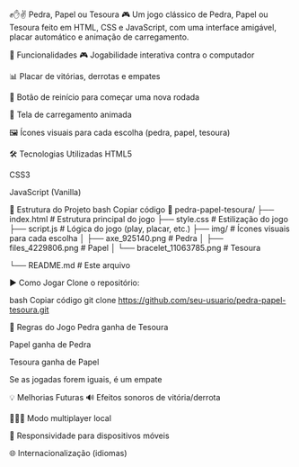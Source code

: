✊✋✌️ Pedra, Papel ou Tesoura 🎮
Um jogo clássico de Pedra, Papel ou Tesoura feito em HTML, CSS e JavaScript, com uma interface amigável, placar automático e animação de carregamento.


🚀 Funcionalidades
🎮 Jogabilidade interativa contra o computador

📊 Placar de vitórias, derrotas e empates

🔄 Botão de reinício para começar uma nova rodada

🧠 Tela de carregamento animada

🖼️ Ícones visuais para cada escolha (pedra, papel, tesoura)

🛠️ Tecnologias Utilizadas
HTML5

CSS3

JavaScript (Vanilla)

📁 Estrutura do Projeto
bash
Copiar código
📂 pedra-papel-tesoura/
├── index.html           # Estrutura principal do jogo
├── style.css            # Estilização do jogo
├── script.js            # Lógica do jogo (play, placar, etc.)
├── img/                 # Ícones visuais para cada escolha
│   ├── axe_925140.png        # Pedra
│   ├── files_4229806.png     # Papel
│   └── bracelet_11063785.png # Tesoura

└── README.md            # Este arquivo

▶️ Como Jogar
Clone o repositório:

bash
Copiar código
git clone https://github.com/seu-usuario/pedra-papel-tesoura.git


🧠 Regras do Jogo
Pedra ganha de Tesoura

Papel ganha de Pedra

Tesoura ganha de Papel

Se as jogadas forem iguais, é um empate

💡 Melhorias Futuras
🔊 Efeitos sonoros de vitória/derrota

🧑‍🤝‍🧑 Modo multiplayer local

📱 Responsividade para dispositivos móveis

🌐 Internacionalização (idiomas)

